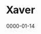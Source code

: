---
title: Xaver
layout: default
modal-id: 14
date: 0000-01-14
img: xaverpng.jpeg
thumbnail: xaverpng.jpeg
alt: image-alt
description: 'Hi ich bin Xaver und studiere TUM-BWL mit Informatik als Vertiefung.Ich engagiere mich bei Townbee weil ich es persönlich sehr gewinnbringend finde einen Beitrag leisten zu können dem Bienensterben entgegenzuwirken und gleichzeitig bei der Integration der Geflüchteten zu helfen.'
---